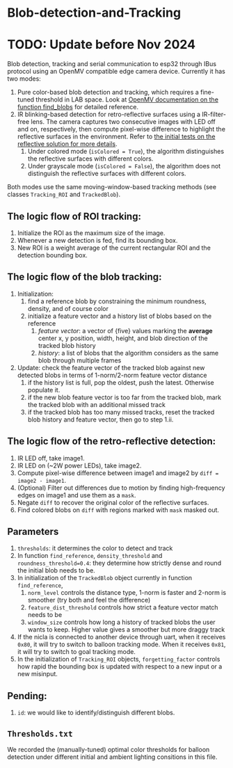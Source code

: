 # Blob-detection-and-Tracking
# TODO: Update before Nov 2024
Blob detection, tracking and serial communication to esp32 through IBus protocol using an OpenMV compatible edge camera device. Currently it has two modes: 
1. Pure color-based blob detection and tracking, which requires a fine-tuned threshold in LAB space. Look at [OpenMV documentation on the function find_blobs](https://docs.openmv.io/library/omv.image.html#image.Image.find_blobs) for detailed reference.
2. IR blinking-based detection for retro-reflective surfaces using a IR-filter-free lens. The camera captures two consecutive images with LED off and on, respectively, then compute pixel-wise difference to highlight the reflective surfaces in the environment. Refer to [the initial tests on the reflective solution for more details](https://github.com/LehighBlimpGroup/Reflective_AimBot).
   1. Under colored mode (`isColored = True`), the algorithm distinguishes the reflective surfaces with different colors.
   2. Under grayscale mode (`isColored = False`), the algorithm does not distinguish the reflective surfaces with different colors.

Both modes use the same moving-window-based tracking methods (see classes `Tracking_ROI` and `TrackedBlob`).

## The logic flow of ROI tracking:
1. Initialize the ROI as the maximum size of the image.
2. Whenever a new detection is fed, find its bounding box.
3. New ROI is a weight average of the current rectangular ROI and the detection bounding box.

## The logic flow of the blob tracking:
1. Initialization:
   1. find a reference blob by constraining the minimum roundness, density, and of course color
   2. initialize a feature vector and a history list of blobs based on the reference
      1. *feature vector*: a vector of {five} values marking the **average** center x, y position, width, height, and blob direction of the tracked blob history
      2. *history*: a list of blobs that the algorithm considers as the same blob through multiple frames
2. Update: check the feature vector of the tracked blob against new detected blobs in terms of 1-norm/2-norm feature vector distance
   1. if the history list is full, pop the oldest, push the latest. Otherwise populate it.
   2. if the new blob feature vector is too far from the tracked blob, mark the tracked blob with an additional missed track
   3. if the tracked blob has too many missed tracks, reset the tracked blob history and feature vector, then go to step 1.ii.

## The logic flow of the retro-reflective detection:
1. IR LED off, take image1.
2. IR LED on (~2W power LEDs), take image2.
3. Compute pixel-wise difference between image1 and image2 by `diff = image2 - image1`.
4. (Optional) Filter out differences due to motion by finding high-frequency edges on image1 and use them as a `mask`. 
5. Negate `diff` to recover the original color of the reflective surfaces.
6. Find colored blobs on `diff` with regions marked with `mask` masked out.

## Parameters
1. `thresholds`: it determines the color to detect and track
2. In function `find_reference`, `density_threshold` and `roundness_threshold=0.4`: they determine how strictly dense and round the initial blob needs to be.
3. In initialization of the `TrackedBlob` object currently in function `find_reference`,
   1. `norm_level` controls the distance type, 1-norm is faster and 2-norm is smoother (try both and feel the difference)
   2. `feature_dist_threshold` controls how strict a feature vector match needs to be
   3. `window_size` controls how long a history of tracked blobs the user wants to keep. Higher value gives a smoother but more draggy track
4. If the nicla is connected to another device through uart, when it receives `0x80`, it will try to switch to balloon tracking mode. When it receives `0x81`,
it will try to switch to goal tracking mode.
5. In the initialization of `Tracking_ROI` objects, `forgetting_factor` controls how rapid the bounding box is updated with respect to a new input or a new misinput.

## Pending:
1. `id`: we would like to identify/distinguish different blobs.

## `Thresholds.txt`
We recorded the (manually-tuned) optimal color thresholds for balloon detection under different initial and ambient lighting consitions in this file.
